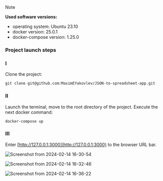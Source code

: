 > [!NOTE]
>  **Used software versions:**
> -   operating system: Ubuntu 23.10
> -   docker version: 25.0.1
> -   docker-compose version: 1.25.0

### Project launch steps

### I

Clone the project:

```
git clone git@github.com:MaximEYakovlev/JSON-to-spreadsheet-app.git
```

### II

Launch the terminal, move to the root directory of the project.
Execute the next docker command:

```
docker-compose up
```

### III

Enter [http://127.0.0.1:3000](http://127.0.0.1:3000) to the browser URL bar.

![Screenshot from 2024-02-14 16-30-54](https://github.com/MaximEYakovlev/JSON-to-spreadsheet-app/assets/61206936/81442e02-971a-4f2b-8e85-6848b0e03cfd)

![Screenshot from 2024-02-14 16-32-46](https://github.com/MaximEYakovlev/JSON-to-spreadsheet-app/assets/61206936/7a3cbdb2-1f66-49fb-86df-5e4f203b047c)

![Screenshot from 2024-02-14 16-36-22](https://github.com/MaximEYakovlev/JSON-to-spreadsheet-app/assets/61206936/7b1da0b5-37ea-4115-b5ba-05e3bc2f8c7d)


